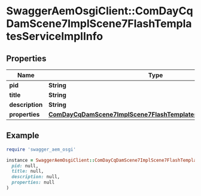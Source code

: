 # SwaggerAemOsgiClient::ComDayCqDamScene7ImplScene7FlashTemplatesServiceImplInfo

## Properties

| Name | Type | Description | Notes |
| ---- | ---- | ----------- | ----- |
| **pid** | **String** |  | [optional] |
| **title** | **String** |  | [optional] |
| **description** | **String** |  | [optional] |
| **properties** | [**ComDayCqDamScene7ImplScene7FlashTemplatesServiceImplProperties**](ComDayCqDamScene7ImplScene7FlashTemplatesServiceImplProperties.md) |  | [optional] |

## Example

```ruby
require 'swagger_aem_osgi'

instance = SwaggerAemOsgiClient::ComDayCqDamScene7ImplScene7FlashTemplatesServiceImplInfo.new(
  pid: null,
  title: null,
  description: null,
  properties: null
)
```

